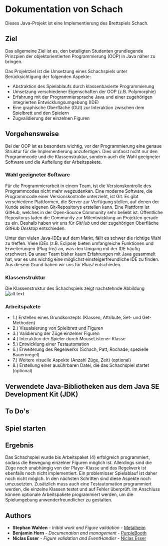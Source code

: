 # Dokumentation von Schach

Dieses Java-Projekt ist eine Implementierung des Brettspiels Schach.

## Ziel

Das allgemeine Ziel ist es, den beteiligten Studenten grundlegende Prinzpien der objektorientierten Programmierung (OOP) in Java näher zu bringen.

Das Projektziel ist die Umsetzung eines Schachspiels unter Berücksichtigung der folgenden Aspekte:

* Abstraktion des Spielablaufs durch klassenbasierte Programmierung
* Umsetzung verschiedener Eigenschaften der OOP (z.B. Polymorphie)
* Erfahrung mit der Programmiersprache Java und einer zugehörigen integrierten Entwicklungsumgebung (IDE)
* Eine graphische Oberfläche (GUI) zur Interaktion zwischen dem Spielbrett und den Spielern
* Zugvalidierung der einzelnen Figuren

## Vorgehensweise

Bei der OOP ist es besonders wichtig, vor der Programmierung eine genaue Struktur für die Implementierung anzufertigen. Dies umfasst nicht nur den Programmcode und die Klassenstruktur, sondern auch die Wahl geeigneter Software und die Aufteilung der Arbeitspakete.


### Wahl geeigneter Software

Für die Programmierarbeit in einem Team, ist die Versionskontrolle des Programmcodes nicht mehr wegzudenken. Eine moderne Software, die Programmcode einer Versionskontrolle unterzieht, ist Git. Es gibt verschiedene Plattformen, die Server zur Verfügung stellen, auf denen der Kunde seine eigenen Git-Repositorys erstellen kann. Eine Plattform ist GitHub, welches in der Open-Source Community sehr beliebt ist. Öffentliche Repositorys laden die Community zur Mitentwicklung an Projekten gerade zu ein. Deshalb haben wir uns für *GitHub* und der zugehörigen Oberfläche *GitHub Desktop* entschieden.

Unter den vielen Java-IDEs auf dem Markt, fällt es schwer die richtige Wahl zu treffen. Viele IDEs (z.B. Eclipse) bieten umfangreiche Funktionen und Erweiterungen (Plug-Ins) an, was den Umgang mit der IDE häufig erschwert. Da unser Team bisher kaum Erfahrungen mit Java gesammelt hat, war es uns wichtig eine möglichst einsteigerfreundliche IDE zu finden. Aus diesem Grund haben wir uns für *BlueJ* entschieden.

### Klassenstruktur

Die Klassenstruktur des Schachspiels zeigt nachstehnde Abbildung
![alt text](https://github.com/NiclasEsser/chess/doc/UML.png)

### Arbeitspakete

* 1.) Erstellen eines Grundkonzepts (Klassen, Attribute, Set- und Get-Methoden)
* 2.) Visualsierung von Spielbrett und Figuren
* 3.) Validierung der Züge einzelner Figuren
* 4.) Interaktion der Spieler durch MouseListener-Klasse
* 5.) Entwicklung einer Testautomation
* 6.) Erweiterung des Regelwerks (Schach, Patt, Rochade, spezielle Bauernregel)
* 7.) Weitere visuelle Aspekte (Anzahl Züge, Zeit) (optional)
* 8.) Erstellung einer ausührbaren Datei, die das Schachspiel startet (optional)

## Verwendete Java-Bibliotheken aus dem Java SE Development Kit (JDK)

## To Do's

## Spiel starten



## Ergebnis

Das Schachspiel wurde bis Arbeitspaket (4) erfolgreich programmiert, sodass die Bewegung einzelner Figuren möglich ist. Allerdings sind die Züge noch unabhängig von der Player-Klasse und das Regelwerk ist ebenfalls noch nicht implementiert. Ein problemloser Spielablauf ist daher noch nicht möglch. In den nächsten Schritten sind diese Aspekte noch umzusetzten. Zusätzlich muss auch eine Testautomation programmiert werden, die einzelne Klassen testet und auf Fehler überprüft. Im Anschluss können optionale Arbeitspakete programmiert werden, um die Spielumgebung anwenderfreundlicher zu gestalten.



## Authors

* **Stephan Wahlen** - *Initial work and Figure validation* - [Metalheim](https://github.com/metalheim)
* **Benjamin Horn** - *Documenation and management* - [PurpleBooth](https://github.com/PurpleBooth)
* **Niclas Esser** - *Figure validation and EventHandler* - [Niclas Esser](https://github.com/NiclasEsser)
